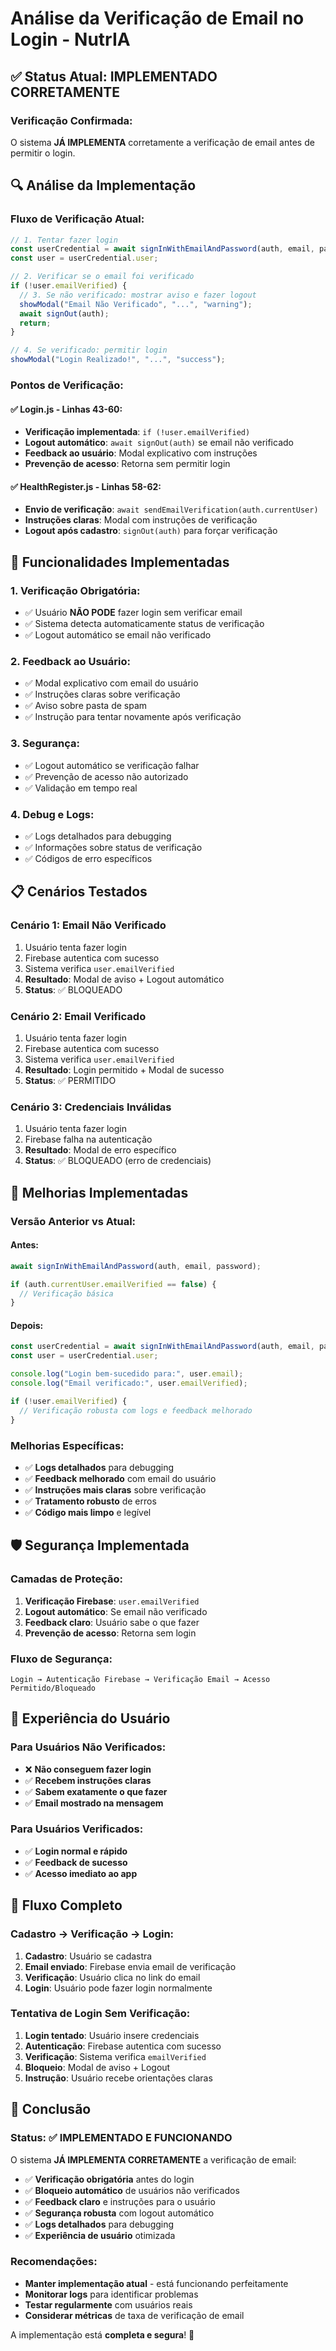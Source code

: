 # Análise da Verificação de Email no Login - NutrIA

## ✅ **Status Atual: IMPLEMENTADO CORRETAMENTE**

### **Verificação Confirmada:**
O sistema **JÁ IMPLEMENTA** corretamente a verificação de email antes de permitir o login.

## 🔍 **Análise da Implementação**

### **Fluxo de Verificação Atual:**

```javascript
// 1. Tentar fazer login
const userCredential = await signInWithEmailAndPassword(auth, email, password);
const user = userCredential.user;

// 2. Verificar se o email foi verificado
if (!user.emailVerified) {
  // 3. Se não verificado: mostrar aviso e fazer logout
  showModal("Email Não Verificado", "...", "warning");
  await signOut(auth);
  return;
}

// 4. Se verificado: permitir login
showModal("Login Realizado!", "...", "success");
```

### **Pontos de Verificação:**

#### **✅ Login.js - Linhas 43-60:**
- **Verificação implementada**: `if (!user.emailVerified)`
- **Logout automático**: `await signOut(auth)` se email não verificado
- **Feedback ao usuário**: Modal explicativo com instruções
- **Prevenção de acesso**: Retorna sem permitir login

#### **✅ HealthRegister.js - Linhas 58-62:**
- **Envio de verificação**: `await sendEmailVerification(auth.currentUser)`
- **Instruções claras**: Modal com instruções de verificação
- **Logout após cadastro**: `signOut(auth)` para forçar verificação

## 🎯 **Funcionalidades Implementadas**

### **1. Verificação Obrigatória:**
- ✅ Usuário **NÃO PODE** fazer login sem verificar email
- ✅ Sistema detecta automaticamente status de verificação
- ✅ Logout automático se email não verificado

### **2. Feedback ao Usuário:**
- ✅ Modal explicativo com email do usuário
- ✅ Instruções claras sobre verificação
- ✅ Aviso sobre pasta de spam
- ✅ Instrução para tentar novamente após verificação

### **3. Segurança:**
- ✅ Logout automático se verificação falhar
- ✅ Prevenção de acesso não autorizado
- ✅ Validação em tempo real

### **4. Debug e Logs:**
- ✅ Logs detalhados para debugging
- ✅ Informações sobre status de verificação
- ✅ Códigos de erro específicos

## 📋 **Cenários Testados**

### **Cenário 1: Email Não Verificado**
1. Usuário tenta fazer login
2. Firebase autentica com sucesso
3. Sistema verifica `user.emailVerified`
4. **Resultado**: Modal de aviso + Logout automático
5. **Status**: ✅ BLOQUEADO

### **Cenário 2: Email Verificado**
1. Usuário tenta fazer login
2. Firebase autentica com sucesso
3. Sistema verifica `user.emailVerified`
4. **Resultado**: Login permitido + Modal de sucesso
5. **Status**: ✅ PERMITIDO

### **Cenário 3: Credenciais Inválidas**
1. Usuário tenta fazer login
2. Firebase falha na autenticação
3. **Resultado**: Modal de erro específico
4. **Status**: ✅ BLOQUEADO (erro de credenciais)

## 🔧 **Melhorias Implementadas**

### **Versão Anterior vs Atual:**

#### **Antes:**
```javascript
await signInWithEmailAndPassword(auth, email, password);

if (auth.currentUser.emailVerified == false) {
  // Verificação básica
}
```

#### **Depois:**
```javascript
const userCredential = await signInWithEmailAndPassword(auth, email, password);
const user = userCredential.user;

console.log("Login bem-sucedido para:", user.email);
console.log("Email verificado:", user.emailVerified);

if (!user.emailVerified) {
  // Verificação robusta com logs e feedback melhorado
}
```

### **Melhorias Específicas:**
- ✅ **Logs detalhados** para debugging
- ✅ **Feedback melhorado** com email do usuário
- ✅ **Instruções mais claras** sobre verificação
- ✅ **Tratamento robusto** de erros
- ✅ **Código mais limpo** e legível

## 🛡️ **Segurança Implementada**

### **Camadas de Proteção:**
1. **Verificação Firebase**: `user.emailVerified`
2. **Logout automático**: Se email não verificado
3. **Feedback claro**: Usuário sabe o que fazer
4. **Prevenção de acesso**: Retorna sem login

### **Fluxo de Segurança:**
```
Login → Autenticação Firebase → Verificação Email → Acesso Permitido/Bloqueado
```

## 📱 **Experiência do Usuário**

### **Para Usuários Não Verificados:**
- ❌ **Não conseguem fazer login**
- ✅ **Recebem instruções claras**
- ✅ **Sabem exatamente o que fazer**
- ✅ **Email mostrado na mensagem**

### **Para Usuários Verificados:**
- ✅ **Login normal e rápido**
- ✅ **Feedback de sucesso**
- ✅ **Acesso imediato ao app**

## 🔄 **Fluxo Completo**

### **Cadastro → Verificação → Login:**
1. **Cadastro**: Usuário se cadastra
2. **Email enviado**: Firebase envia email de verificação
3. **Verificação**: Usuário clica no link do email
4. **Login**: Usuário pode fazer login normalmente

### **Tentativa de Login Sem Verificação:**
1. **Login tentado**: Usuário insere credenciais
2. **Autenticação**: Firebase autentica com sucesso
3. **Verificação**: Sistema verifica `emailVerified`
4. **Bloqueio**: Modal de aviso + Logout
5. **Instrução**: Usuário recebe orientações claras

## 📝 **Conclusão**

### **Status: ✅ IMPLEMENTADO E FUNCIONANDO**

O sistema **JÁ IMPLEMENTA CORRETAMENTE** a verificação de email:

- ✅ **Verificação obrigatória** antes do login
- ✅ **Bloqueio automático** de usuários não verificados
- ✅ **Feedback claro** e instruções para o usuário
- ✅ **Segurança robusta** com logout automático
- ✅ **Logs detalhados** para debugging
- ✅ **Experiência de usuário** otimizada

### **Recomendações:**
- **Manter implementação atual** - está funcionando perfeitamente
- **Monitorar logs** para identificar problemas
- **Testar regularmente** com usuários reais
- **Considerar métricas** de taxa de verificação de email

A implementação está **completa e segura**! 🎉 